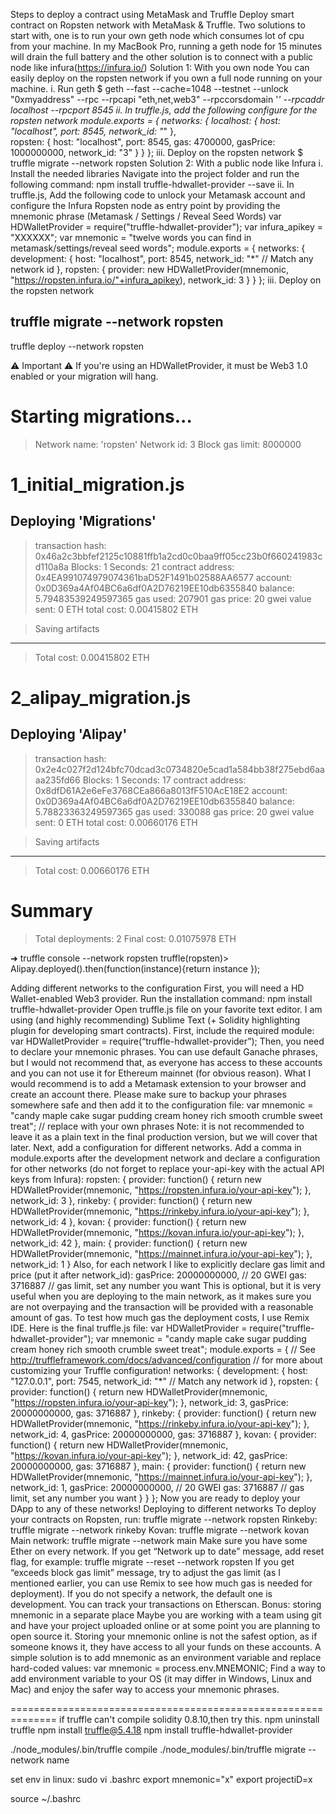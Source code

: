 Steps to deploy a contract using MetaMask and Truffle
Deploy smart contract on Ropsten network with MetaMask & Truffle. Two solutions to start with, one is to run your own geth node which consumes lot of cpu from your machine. In my MacBook Pro, running a geth node for 15 minutes will drain the full battery and the other solution is to connect with a public node like infura(https://infura.io/)
Solution 1: With you own node
You can easily deploy on the ropsten network if you own a full node running on your machine.
i. Run geth
$ geth --fast --cache=1048 --testnet --unlock "0xmyaddress" --rpc --rpcapi "eth,net,web3" --rpccorsdomain '*' --rpcaddr localhost --rpcport 8545
ii. In truffle.js, add the following configure for the ropsten network
module.exports = {
  networks: {
    localhost: {
      host: "localhost", 
      port: 8545,
      network_id: "*" 
    },  
    ropsten: {
      host: "localhost",
      port: 8545,
      gas: 4700000,
      gasPrice: 1000000000,
      network_id: "3"
    }
  }
};
iii. Deploy on the ropsten network
$ truffle migrate --network ropsten
Solution 2: With a public node like Infura
i. Install the needed libraries
Navigate into the project folder and run the following command:
npm install truffle-hdwallet-provider --save
ii. In truffle.js, Add the following code to unlock your Metamask account and configure the Infura Ropsten node as entry point by providing the mnemonic phrase (Metamask / Settings / Reveal Seed Words)
var HDWalletProvider = require("truffle-hdwallet-provider");
var infura_apikey = "XXXXXX";
var mnemonic = "twelve words you can find in metamask/settings/reveal seed words";
module.exports = {
  networks: {
    development: {
      host: "localhost",
      port: 8545,
      network_id: "*" // Match any network id
    },
    ropsten: {
      provider: new HDWalletProvider(mnemonic, "https://ropsten.infura.io/"+infura_apikey),
      network_id: 3
    }
  }
};
iii. Deploy on the ropsten network

truffle migrate --network ropsten
---------------------------------------------
truffle deploy --network ropsten

⚠️  Important ⚠️
If you're using an HDWalletProvider, it must be Web3 1.0 enabled or your migration will hang.


Starting migrations...
======================
> Network name:    'ropsten'
> Network id:      3
> Block gas limit: 8000000


1_initial_migration.js
======================

   Deploying 'Migrations'
   ----------------------
   > transaction hash:    0x46a2c3bbfef2125c10881ffb1a2cd0c0baa9ff05cc23b0f660241983cd110a8a
   > Blocks: 1            Seconds: 21
   > contract address:    0x4EA991074979074361baD52F1491b02588AA6577
   > account:             0x0D369a4Af04BC6a6df0A2D76219EE10db6355840
   > balance:             5.79483539249597365
   > gas used:            207901
   > gas price:           20 gwei
   > value sent:          0 ETH
   > total cost:          0.00415802 ETH

   > Saving artifacts
   -------------------------------------
   > Total cost:          0.00415802 ETH


2_alipay_migration.js
=====================

   Deploying 'Alipay'
   ------------------
   > transaction hash:    0x2e4c027f2d124bfc70dcad3c0734820e5cad1a584bb38f275ebd6aaaa235fd66
   > Blocks: 1            Seconds: 17
   > contract address:    0x8dfD61A2e6eFe3768CEa866a8013fF510AcE18E2
   > account:             0x0D369a4Af04BC6a6df0A2D76219EE10db6355840
   > balance:             5.78823363249597365
   > gas used:            330088
   > gas price:           20 gwei
   > value sent:          0 ETH
   > total cost:          0.00660176 ETH

   > Saving artifacts
   -------------------------------------
   > Total cost:          0.00660176 ETH


Summary
=======
> Total deployments:   2
> Final cost:          0.01075978 ETH

➜  truffle console --network ropsten
truffle(ropsten)> Alipay.deployed().then(function(instance){return instance });




Adding different networks to the configuration
First, you will need a HD Wallet-enabled Web3 provider. Run the installation command:
npm install truffle-hdwallet-provider
Open truffle.js file on your favorite text editor. I am using (and highly recommending) Sublime Text (+ Solidity highlighting plugin for developing smart contracts).
First, include the required module:
var HDWalletProvider = require(“truffle-hdwallet-provider”);
Then, you need to declare your mnemonic phrases. You can use default Ganache phrases, but I would not recommend that, as everyone has access to these accounts and you can not use it for Ethereum mainnet (for obvious reason). What I would recommend is to add a Metamask extension to your browser and create an account there. Please make sure to backup your phrases somewhere safe and then add it to the configuration file:
var mnemonic = "candy maple cake sugar pudding cream honey rich smooth crumble sweet treat"; // replace with your own phrases
Note: it is not recommended to leave it as a plain text in the final production version, but we will cover that later.
Next, add a configuration for different networks. Add a comma in module.exports after the development network and declare a configuration for other networks (do not forget to replace your-api-key with the actual API keys from Infura):
ropsten: {
      provider: function() {
        return new HDWalletProvider(mnemonic, "https://ropsten.infura.io/your-api-key");
      },
      network_id: 3
    },
    rinkeby: {
      provider: function() {
        return new HDWalletProvider(mnemonic, "https://rinkeby.infura.io/your-api-key");
      },
      network_id: 4
    },
    kovan: {
      provider: function() {
        return new HDWalletProvider(mnemonic, "https://kovan.infura.io/your-api-key");
      },
      network_id: 42
    },
    main: {
      provider: function() {
        return new HDWalletProvider(mnemonic, "https://mainnet.infura.io/your-api-key");
      },
      network_id: 1
    }
Also, for each network I like to explicitly declare gas limit and price (put it after network_id):
gasPrice: 20000000000, // 20 GWEI
gas: 3716887 // gas limit, set any number you want
This is optional, but it is very useful when you are deploying to the main network, as it makes sure you are not overpaying and the transaction will be provided with a reasonable amount of gas. To test how much gas the deployment costs, I use Remix IDE.
Here is the final truffle.js file:
var HDWalletProvider = require("truffle-hdwallet-provider");
var mnemonic = "candy maple cake sugar pudding cream honey rich smooth crumble sweet treat";
module.exports = {
  // See <http://truffleframework.com/docs/advanced/configuration>
  // for more about customizing your Truffle configuration!
  networks: {
    development: {
      host: "127.0.0.1",
      port: 7545,
      network_id: "*" // Match any network id
    },
 ropsten: {
      provider: function() {
        return new HDWalletProvider(mnemonic, "https://ropsten.infura.io/your-api-key");
      },
      network_id: 3,
      gasPrice: 20000000000,
      gas: 3716887
    },
    rinkeby: {
      provider: function() {
        return new HDWalletProvider(mnemonic, "https://rinkeby.infura.io/your-api-key");
      },
      network_id: 4,
      gasPrice: 20000000000,
      gas: 3716887
    },
    kovan: {
      provider: function() {
        return new HDWalletProvider(mnemonic, "https://kovan.infura.io/your-api-key");
      },
      network_id: 42,
      gasPrice: 20000000000,
      gas: 3716887
    },
    main: {
      provider: function() {
        return new HDWalletProvider(mnemonic, "https://mainnet.infura.io/your-api-key");
      },
      network_id: 1,
      gasPrice: 20000000000, // 20 GWEI
      gas: 3716887    // gas limit, set any number you want
    }
  }
};
Now you are ready to deploy your DApp to any of these networks!
Deploying to different networks
To deploy your contracts on Ropsten, run:
truffle migrate --network ropsten
Rinkeby:
truffle migrate --network rinkeby
Kovan:
truffle migrate --network kovan
Main network:
truffle migrate --network main
Make sure you have some Ether on every network. If you get “Network up to date” message, add reset flag, for example:
truffle migrate --reset --network ropsten
If you get “exceeds block gas limit” message, try to adjust the gas limit (as I mentioned earlier, you can use Remix to see how much gas is needed for deployment).
If you do not specify a network, the default one is development. You can track your transactions on Etherscan.
Bonus: storing mnemonic in a separate place
Maybe you are working with a team using git and have your project uploaded online or at some point you are planning to open source it. Storing your mnemonic online is not the safest option, as if someone knows it, they have access to all your funds on these accounts.
A simple solution is to add mnemonic as an environment variable and replace hard-coded values:
var mnemonic = process.env.MNEMONIC;
Find a way to add environment variable to your OS (it may differ in Windows, Linux and Mac) and enjoy the safer way to access your mnemonic phrases.

==============================================================
if truffle can't compile solidity 0.8.10,then try this.
npm uninstall truffle
npm install  truffle@5.4.18
npm install truffle-hdwallet-provider

./node_modules/.bin/truffle compile
./node_modules/.bin/truffle migrate --network name

set env in linux:
sudo vi .bashrc
export mnemonic="x"
export projectiD=x

source ~/.bashrc
